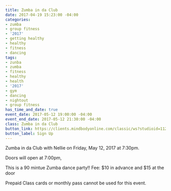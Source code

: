 ```yaml
---
title: Zumba in da Club
date: 2017-04-19 15:23:00 -04:00
categories:
- zumba
- group fitness
- '2017'
- getting healthy
- healthy
- fitness
- dancing
tags:
- zunba
- zumba
- fitness
- healthy
- health
- '2017'
- gym
- dancing
- nightout
- group fitness
has_time_and_date: true
event_date: 2017-05-12 19:00:00 -04:00
event_end_date: 2017-05-12 21:30:00 -04:00
class: Zumba in da Club
button_link: https://clients.mindbodyonline.com/classic/ws?studioid=112719&stype=-8&sTG=28&sVT=21
button_label: Sign Up
---
```


Zumba in da Club with Nellie on Friday, May 12, 2017 at 7:30pm.

Doors will open at 7:00pm, 


This is a 90 mintue Zumba dance party!! 
Fee: $10 in advance and $15 at the door

Prepaid Class cards or monthly pass cannot be used for this event.
